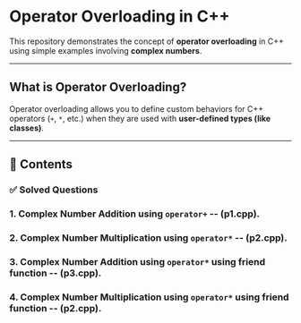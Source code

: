 # Operator Overloading in C++

This repository demonstrates the concept of **operator overloading** in C++ using simple examples involving **complex numbers**.

---

##  What is Operator Overloading?

Operator overloading allows you to define custom behaviors for C++ operators (`+`, `*`, etc.) when they are used with **user-defined types (like classes)**.

---

## 📂 Contents

### ✅ Solved Questions

### 1. Complex Number Addition using `operator+` -- (p1.cpp).
### 2. Complex Number Multiplication using `operator*` -- (p2.cpp).
### 3. Complex Number Addition using `operator*` using friend function -- (p3.cpp).
### 4. Complex Number Multiplication using `operator*` using friend function -- (p2.cpp).




